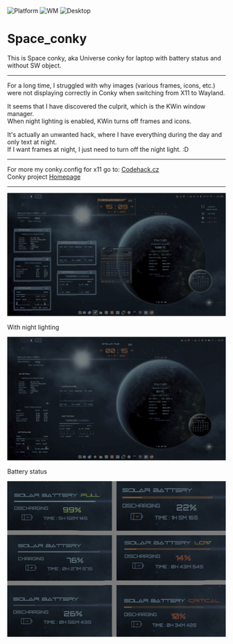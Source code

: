 ![Platform](https://img.shields.io/badge/platform-manjaro-green)
![WM](https://img.shields.io/badge/window%20manager-Wayland-blue)
![Desktop](https://img.shields.io/badge/desktop-KDE6-blueviolet)

# Space_conky
This is Space conky, aka Universe conky for laptop with battery status and without SW object.    
      
----       
      
For a long time, I struggled with why images (various frames, icons, etc.)      
were not displaying correctly in Conky when switching from X11 to Wayland.     
     
It seems that I have discovered the culprit, which is the KWin window manager.      
When night lighting is enabled, KWin turns off frames and icons.      
     
It's actually an unwanted hack, where I have everything during the day and only text at night.      
If I want frames at night, I just need to turn off the night light. :D      
     
----     

For more my conky.config for x11 go to: [Codehack.cz](https://codehack.cz/conky.html#gsc.tab=0)     
Conky project [Homepage](https://github.com/brndnmtthws/conky/wiki)       

----      
      
<img src="/space/pictures/spy_ntb_final.png" alt="Screenshot_Space_conky_for_laptop" width="600">      


With night lighting      

<img src="/space/pictures/Kwin_nightvision.png" alt="Screenshot_Space_conky_for_laptop" width="600">      

Battery status      

<img src="/space/pictures/battery_status.png" alt="Screenshot_Space_conky_battery_status" width="600">  
